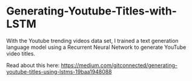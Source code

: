 # Generating-Youtube-Titles-with-LSTM
With the Youtube trending videos data set, I trained a text generation language model using a Recurrent Neural Network to generate YouTube video titles.

Read about this here: https://medium.com/gitconnected/generating-youtube-titles-using-lstms-19baa1948088
